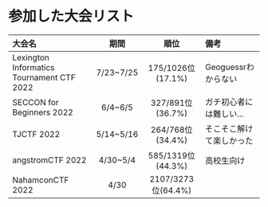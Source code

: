 # 参加した大会リスト
|大会名|期間|順位|備考|
|:---|:---:|:---:|:---|
|Lexington Informatics Tournament CTF 2022|7/23~7/25|175/1026位(17.1%)|Geoguessrわからない|
|SECCON for Beginners 2022|6/4~6/5|327/891位(36.7%)|ガチ初心者には難しい...|
|TJCTF 2022|5/14~5/16|264/768位(34.4%)|そこそこ解けて楽しかった|
|angstromCTF 2022|4/30~5/4|585/1319位(44.3%)|高校生向け|
|NahamconCTF 2022|4/30|2107/3273位(64.4%)||